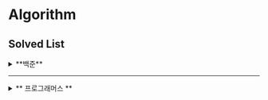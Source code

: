 # Algorithm

## Solved List
<details>
<summary> **백준** </summary>
  
| 순번  |문제 번호|문제|문제 티어|성공여부|
|:---:|:--:|:---:|:-------:|:---:|
|  1  |9663|[N-Queen](https://www.acmicpc.net/problem/9663)|<img height="25px" width="25px" src="https://d2gd6pc034wcta.cloudfront.net/tier/10.svg">|❌|

</details>

<hr>

<details>
<summary> 
** 프로그래머스 ** 
</summary>
  
| 순번  |문제 번호|문제|문제 티어|성공여부|
|:---:|:--:|:---:|:-------:|:---:|

</details>
